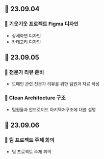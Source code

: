 ## 📝 23.09.04
### 📌 기웃기웃 프로젝트 Figma 디자인
- 상세화면 디자인
- 카테고리 디자인
## 📝 23.09.05
### 📌 전문가 리뷰 준비
- 도메인 관련 전문가 리뷰를 위한 팀원과 자료 작성
### 📌 Clean Architecture 구조 
- 팀원들과 안드로이드 아키텍처구조에 대한 설명
## 📝 23.09.06
### 📌 팀 프로젝트 주제 회의
- 팀 프로젝트 주제 회의